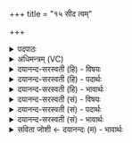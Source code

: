 +++
title = "१५ सीद त्वम्"

+++
<details><summary>पदपाठः</summary>

सीद॑। त्वम्। मा॒तुः। अ॒स्याः। उ॒पस्थे॒ इत्यु॒पऽस्थे॑। विश्वा॑नि। अ॒ग्ने॒। व॒युना॑नि। वि॒द्वान्। मा। ए॒ना॒म्। तप॑सा। मा। अ॒र्चिषा॑। अ॒भि। शो॒चीः॒। अ॒न्तः। अ॒स्या॒म्। शु॒क्रज्यो॑ति॒रिति॑ शु॒क्रऽज्यो॑तिः। वि। भा॒हि॒। १५।
</details>

<details><summary>अधिमन्त्रम् (VC)</summary>

- अग्निर्देवता
- त्रित ऋषिः
- विराट् त्रिष्टुप्
- धैवतः
</details>

<details><summary>दयानन्द-सरस्वती (हि) - विषयः</summary>

माता का कर्म्म अगले मन्त्र में कहा है ॥
</details>

<details><summary>दयानन्द-सरस्वती (हि) - पदार्थः</summary>

पदार्थान्वयभाषाः -  हे (अग्ने) विद्या को चाहनेवाले पुरुष ! (त्वम्) आप (अस्याम्) इस माता के विद्यमान होने पर (विभाहि) प्रकाशित हो (शुक्रज्योतिः) शुद्ध आचरणों के प्रकाश से युक्त (विद्वान्) विद्यावान् आप (अस्याः) इस प्रत्यक्ष पृथिवी के समान आधाररूप (मातुः) इस माता की (उपस्थे) गोद में (सीद) स्थित हूजिये। इस माता से (विश्वानि) सब प्रकार की (वयुनानि) बुद्धियों को प्राप्त हूजिये। (एनाम्) इस माता को (अन्तः) अन्तःकरण में (मा) मत (तपसा) सन्ताप से तथा (अर्चिषा) तेज से (मा) मत (अभिशोचीः) शोकयुक्त कीजिये, किन्तु इस माता से शिक्षा को प्राप्त होके प्रकाशित हूजिये ॥१५ ॥
</details>

<details><summary>दयानन्द-सरस्वती (हि) - भावार्थः</summary>

भावार्थभाषाः -  जो विद्वान् माता के द्वारा विद्या और अच्छी शिक्षा से युक्त किया हुआ, माता का सेवक, जैसे माता पुत्रों को पालती है, वैसे प्रजाओं का पालन करे, वह पुरुष राज्य के ऐश्वर्य्य से प्रकाशित होवे ॥१५ ॥
</details>

<details><summary>दयानन्द-सरस्वती (सं) - विषयः</summary>

पुनर्मातृकृत्यमाह ॥
</details>

<details><summary>दयानन्द-सरस्वती (सं) - पदार्थः</summary>

पदार्थान्वयभाषाः -  हे अग्ने ! त्वमस्यां मातरि सत्यां विभाहि प्रकाशितो भवास्या भूमेरिव शुक्रज्योतिर्विद्वान् मातुरुपस्थे सीद। अस्याः सकाशाद् विश्वानि वयुनानि प्राप्नुहि। एनामन्तर्मा तपसार्चिषा माभिशोचीः किन्त्वेतच्छिक्षां प्राप्य विभाहि ॥१५ ॥
</details>

<details><summary>दयानन्द-सरस्वती (सं) - भावार्थः</summary>

भावार्थभाषाः -  यो विदुष्या मात्रा विद्यासुशिक्षां प्रापितो मातृसेवको जननीवत् प्रजाः पालयेत्, स राज्यैश्वर्येण प्रकाशेत ॥१५ ॥
</details>

<details><summary>सविता जोशी ← दयानन्दः (म) - भावार्थः</summary>

भावार्थभाषाः -  ज्याला विदुषी मातेने विद्या व चांगले शिक्षण यांनी युक्त केलेले असेल व जो मातेची सेवा करीत असेल किंवा माता जसे पुत्राचे पालन करते तसे प्रजेचे पालन करणारा असेल अशा पुरुषाने राजा व्हावे व ऐश्वर्य भोगावे.
</details>